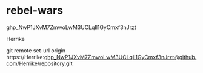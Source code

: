 # rebel-wars
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

Herrike


git remote set-url origin https://Herrike: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@github.com/Herrike/repository.git
